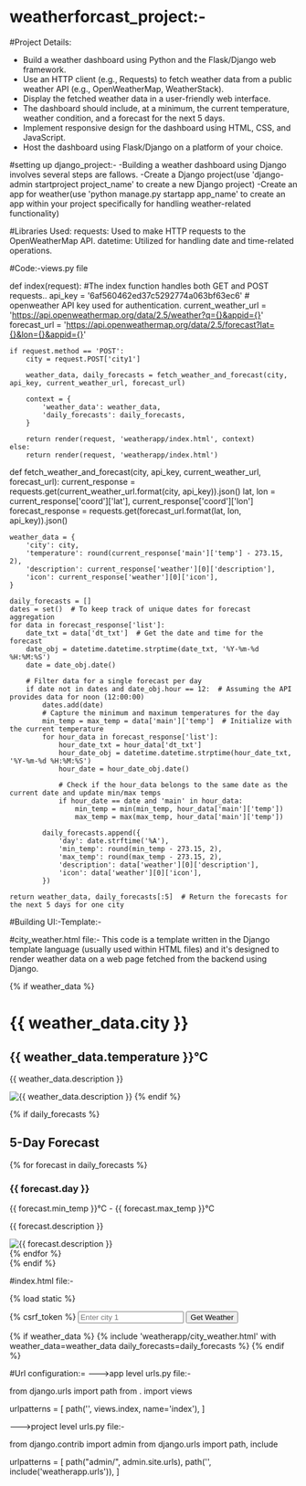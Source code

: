 # weatherforcast_project:-
#Project Details:
- Build a weather dashboard using Python and the Flask/Django web framework.
- Use an HTTP client (e.g., Requests) to fetch weather data from a public weather API (e.g., OpenWeatherMap, WeatherStack).
- Display the fetched weather data in a user-friendly web interface.
- The dashboard should include, at a minimum, the current temperature, weather condition, and a forecast for the next 5 days.
- Implement responsive design for the dashboard using HTML, CSS, and JavaScript.
- Host the dashboard using Flask/Django on a platform of your choice.
  
#setting up django_project:-
-Building a weather dashboard using Django involves several steps are fallows.
-Create a Django project(use 'django-admin startproject project_name' to create a new Django project)
-Create an app for weather(use 'python manage.py startapp app_name' to create an app within your project specifically for handling weather-related functionality)

#Libraries Used:
requests: Used to make HTTP requests to the OpenWeatherMap API.
datetime: Utilized for handling date and time-related operations.

#Code:-views.py file

def index(request):            #The index function handles both GET and POST requests..
    api_key = '6af560462ed37c5292774a063bf63ec6' # openweather API key used for authentication.
    current_weather_url = 'https://api.openweathermap.org/data/2.5/weather?q={}&appid={}'
    forecast_url = 'https://api.openweathermap.org/data/2.5/forecast?lat={}&lon={}&appid={}'

    if request.method == 'POST':
        city = request.POST['city1']

        weather_data, daily_forecasts = fetch_weather_and_forecast(city, api_key, current_weather_url, forecast_url)

        context = {
            'weather_data': weather_data,
            'daily_forecasts': daily_forecasts,
        }

        return render(request, 'weatherapp/index.html', context)
    else:
        return render(request, 'weatherapp/index.html')


def fetch_weather_and_forecast(city, api_key, current_weather_url, forecast_url):
    current_response = requests.get(current_weather_url.format(city, api_key)).json()
    lat, lon = current_response['coord']['lat'], current_response['coord']['lon']
    forecast_response = requests.get(forecast_url.format(lat, lon, api_key)).json()

    weather_data = {
        'city': city,
        'temperature': round(current_response['main']['temp'] - 273.15, 2),
        'description': current_response['weather'][0]['description'],
        'icon': current_response['weather'][0]['icon'],
    }

    daily_forecasts = []
    dates = set()  # To keep track of unique dates for forecast aggregation
    for data in forecast_response['list']:
        date_txt = data['dt_txt']  # Get the date and time for the forecast
        date_obj = datetime.datetime.strptime(date_txt, '%Y-%m-%d %H:%M:%S')
        date = date_obj.date()

        # Filter data for a single forecast per day
        if date not in dates and date_obj.hour == 12:  # Assuming the API provides data for noon (12:00:00)
            dates.add(date)
            # Capture the minimum and maximum temperatures for the day
            min_temp = max_temp = data['main']['temp']  # Initialize with the current temperature
            for hour_data in forecast_response['list']:
                hour_date_txt = hour_data['dt_txt']
                hour_date_obj = datetime.datetime.strptime(hour_date_txt, '%Y-%m-%d %H:%M:%S')
                hour_date = hour_date_obj.date()
                
                # Check if the hour_data belongs to the same date as the current date and update min/max temps
                if hour_date == date and 'main' in hour_data:
                    min_temp = min(min_temp, hour_data['main']['temp'])
                    max_temp = max(max_temp, hour_data['main']['temp'])

            daily_forecasts.append({
                'day': date.strftime('%A'),
                'min_temp': round(min_temp - 273.15, 2),
                'max_temp': round(max_temp - 273.15, 2),
                'description': data['weather'][0]['description'],
                'icon': data['weather'][0]['icon'],
            })

    return weather_data, daily_forecasts[:5]  # Return the forecasts for the next 5 days for one city


#Building UI:-Template:-

#city_weather.html file:-
This code is a template written in the Django template language (usually used within HTML files) 
and it's designed to render weather data on a web page fetched from the backend using Django.

{% if weather_data %}
    <h1>{{ weather_data.city }}</h1>
    <h2>{{ weather_data.temperature }}°C</h2>
    <p>{{ weather_data.description }}</p>
    <img src="http://openweathermap.org/img/w/{{ weather_data.icon }}.png" alt="{{ weather_data.description }}">
{% endif %}

{% if daily_forecasts %}
    <h2>5-Day Forecast</h2>
    <div class="forecast-container">
        {% for forecast in daily_forecasts %}
            <div class="forecast">
                <h3>{{ forecast.day }}</h3>
                <p>{{ forecast.min_temp }}°C - {{ forecast.max_temp }}°C</p>
                <p>{{ forecast.description }}</p>
                <img src="http://openweathermap.org/img/w/{{ forecast.icon }}.png" alt="{{ forecast.description }}">
            </div>
        {% endfor %}
    </div>
{% endif %}


#index.html file:-

{% load static %}
<!DOCTYPE html>
<html lang="en">
<head>
    <meta charset="UTF-8">
    <meta name="viewport" content="width=device-width, initial-scale=1.0">
    <title>Weather App</title>
    <link rel="stylesheet" href="{% static 'style.css' %}">
</head>
<body>

<form method="post">
  {% csrf_token %}
  <input type="text" name="city1" placeholder="Enter city 1">
  <!-- Remove the input field for the second city -->
  <button type="submit">Get Weather</button>
</form>

<div class="city-container">
  {% if weather_data %}
    <!-- Display weather data and forecasts for city 1 -->
    {% include 'weatherapp/city_weather.html' with weather_data=weather_data daily_forecasts=daily_forecasts %}
  {% endif %}
</div>

</body>
</html>

#Url configuration:=
--->app level urls.py file:-

 from django.urls import path
from . import views

urlpatterns = [
    path('', views.index, name='index'),
]


--->project level urls.py file:-

from django.contrib import admin
from django.urls import path, include

urlpatterns = [
    path("admin/", admin.site.urls),
    path('', include('weatherapp.urls')),
]
